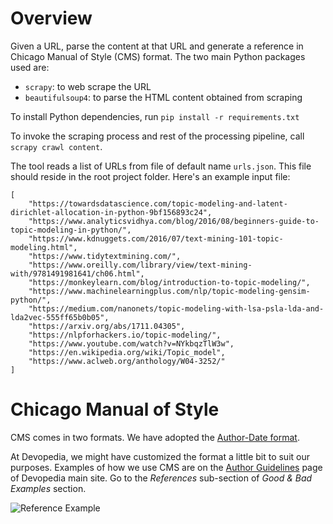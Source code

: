 # Overview

Given a URL, parse the content at that URL and generate a reference in Chicago Manual of Style (CMS) format. The two main Python packages used are:
* `scrapy`: to web scrape the URL
* `beautifulsoup4`: to parse the HTML content obtained from scraping

To install Python dependencies, run `pip install -r requirements.txt`

To invoke the scraping process and rest of the processing pipeline, call `scrapy crawl content`. 

The tool reads a list of URLs from file of default name `urls.json`. This file should reside in the root project folder. Here's an example input file:
```
[
    "https://towardsdatascience.com/topic-modeling-and-latent-dirichlet-allocation-in-python-9bf156893c24",
    "https://www.analyticsvidhya.com/blog/2016/08/beginners-guide-to-topic-modeling-in-python/",
    "https://www.kdnuggets.com/2016/07/text-mining-101-topic-modeling.html",
    "https://www.tidytextmining.com/",
    "https://www.oreilly.com/library/view/text-mining-with/9781491981641/ch06.html",
    "https://monkeylearn.com/blog/introduction-to-topic-modeling/",
    "https://www.machinelearningplus.com/nlp/topic-modeling-gensim-python/",
    "https://medium.com/nanonets/topic-modeling-with-lsa-psla-lda-and-lda2vec-555ff65b0b05",
    "https://arxiv.org/abs/1711.04305",
    "https://nlpforhackers.io/topic-modeling/",
    "https://www.youtube.com/watch?v=NYkbqzTlW3w",
    "https://en.wikipedia.org/wiki/Topic_model",
    "https://www.aclweb.org/anthology/W04-3252/"
]
```


# Chicago Manual of Style

CMS comes in two formats. We have adopted the [Author-Date format](http://www.chicagomanualofstyle.org/tools_citationguide/citation-guide-2.html).

At Devopedia, we might have customized the format a little bit to suit our purposes. Examples of how we use CMS are on the [Author Guidelines](https://devopedia.org/site-map/author-guidelines?good-bad-examples) page of Devopedia main site. Go to the *References* sub-section of *Good & Bad Examples* section.

![Reference Example](https://devopedia.org/images/misc/ReferenceExample.svg)